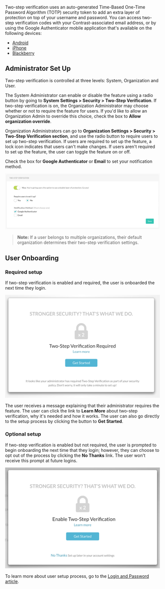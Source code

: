 <!--
title: "Two-Step Verification"
description: "Overview and instructions for using two-step verification"
tags: "Admin system settings Two Step Verification Multi Factor Authorization Security Backup Codes Google Authenticator"
-->

Two-step verification uses an auto-generated Time-Based One-Time Password Algorithm (TOTP) security token to add an extra layer of protection on top of your username and password. You can access two-step verification codes with your Contrast-associated email address, or by using the Google Authenticator mobile application that's available on the following devices:

* [Android](https://play.google.com/store/apps/details?id=com.google.android.apps.authenticator2&hl=en)
* [iPhone](https://itunes.apple.com/us/app/google-authenticator/id388497605?mt=8)
* [Blackberry](https://appworld.blackberry.com/webstore/content/29401059/?lang=en&countrycode=US)

## Administrator Set Up

Two-step verification is controlled at three levels: System, Organization and User. 

The System Administrator can enable or disable the feature using a radio button by going to **System Settings > Security > Two-Step Verification**. If two-step verification is on, the Organization Administrator may choose whether or not to require the feature for users. If you'd like to allow an Organization Admin to override this choice, check the box to **Allow organization override**.

Organization Administrators can go to **Organization Settings > Security > Two-Step Verification section**, and use the radio button to require users to set up two-step verification. If users are required to set up the feature, a lock icon indicates that users can't make changes. If users aren't required to set up the feature, the user can toggle the feature on or off. 

Check the box for **Google Authenticator** or **Email** to set your notification method. 

<a href="assets/images/Security-two-step.png" rel="lightbox" title="Two-step verification configuration"><img class="thumbnail" src="assets/images/Security-two-step.png"/></a>

> **Note:** If a user belongs to multiple organizations, their default organization determines their two-step verification settings.

## User Onboarding

### Required setup 

If two-step verification is enabled and required, the user is onboarded the next time they login.

<a href="assets/images/TSVOnboardReq.png" rel="lightbox" title="Required Onboarding"><img class="thumbnail" src="assets/images/TSVOnboardReq.png"/></a>

The user receives a message explaining that their administrator requires the feature. The user can click the link to **Learn More** about two-step verification, why it's needed and how it works. The user can also go directly to the setup process by clicking the button to **Get Started**. 

### Optional setup

If two-step verification is enabled but not required, the user is prompted to begin onboarding the next time that they login; however, they can choose to opt out of the process by clicking the **No Thanks** link. The user won't receive this prompt at future logins.

<a href="assets/images/TSVOnboardOpt.png" rel="lightbox" title="Optional Onboarding"><img class="thumbnail" src="assets/images/TSVOnboardOpt.png"/></a>

To learn more about user setup process, go to the [Login and Password article](user-account.html#loginpwd).




